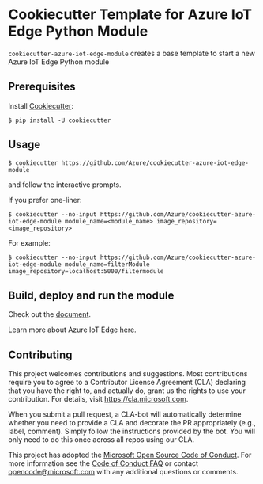 # Cookiecutter Template for Azure IoT Edge Python Module

`cookiecutter-azure-iot-edge-module` creates a base template to start a new Azure IoT Edge Python module

## Prerequisites
Install [Cookiecutter](https://github.com/audreyr/cookiecutter):
```
$ pip install -U cookiecutter
```

## Usage
```
$ cookiecutter https://github.com/Azure/cookiecutter-azure-iot-edge-module
```
and follow the interactive prompts.

If you prefer one-liner:
```
$ cookiecutter --no-input https://github.com/Azure/cookiecutter-azure-iot-edge-module module_name=<module_name> image_repository=<image_repository>
```

For example:
```
$ cookiecutter --no-input https://github.com/Azure/cookiecutter-azure-iot-edge-module module_name=filterModule image_repository=localhost:5000/filtermodule
```

## Build, deploy and run the module

Check out the [document](https://docs.microsoft.com/en-us/azure/iot-edge/tutorial-python-module).

Learn more about Azure IoT Edge [here](https://docs.microsoft.com/en-us/azure/iot-edge/).

## Contributing

This project welcomes contributions and suggestions.  Most contributions require you to agree to a
Contributor License Agreement (CLA) declaring that you have the right to, and actually do, grant us
the rights to use your contribution. For details, visit https://cla.microsoft.com.

When you submit a pull request, a CLA-bot will automatically determine whether you need to provide
a CLA and decorate the PR appropriately (e.g., label, comment). Simply follow the instructions
provided by the bot. You will only need to do this once across all repos using our CLA.

This project has adopted the [Microsoft Open Source Code of Conduct](https://opensource.microsoft.com/codeofconduct/).
For more information see the [Code of Conduct FAQ](https://opensource.microsoft.com/codeofconduct/faq/) or
contact [opencode@microsoft.com](mailto:opencode@microsoft.com) with any additional questions or comments.
